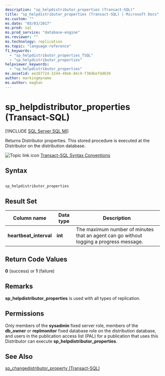 ```yaml
---
description: "sp_helpdistributor_properties (Transact-SQL)"
title: "sp_helpdistributor_properties (Transact-SQL) | Microsoft Docs"
ms.custom: ""
ms.date: "03/03/2017"
ms.prod: sql
ms.prod_service: "database-engine"
ms.reviewer: ""
ms.technology: replication
ms.topic: "language-reference"
f1_keywords: 
  - "sp_helpdistributor_properties_TSQL"
  - "sp_helpdistributor_properties"
helpviewer_keywords: 
  - "sp_helpdistributor_properties"
ms.assetid: ee267724-3244-49eb-84c9-f38dbefdd639
author: markingmyname
ms.author: maghan
---
```

# sp_helpdistributor_properties (Transact-SQL)
[!INCLUDE [SQL Server SQL MI](../../includes/applies-to-version/sql-asdbmi.md)]

  Returns Distributor properties. This stored procedure is executed at the Distributor on the distribution database.  
  
 ![Topic link icon](../../database-engine/configure-windows/media/topic-link.gif "Topic link icon") [Transact-SQL Syntax Conventions](../../t-sql/language-elements/transact-sql-syntax-conventions-transact-sql.md)  
  
## Syntax  
  
```  
  
sp_helpdistributor_properties   
```  
  
## Result Set  
  
|Column name|Data type|Description|  
|-----------------|---------------|-----------------|  
|**heartbeat_interval**|**int**|The maximum number of minutes that an agent can go without logging a progress message.|  
  
## Return Code Values  
 **0** (success) or **1** (failure)  
  
## Remarks  
 **sp_helpdistributor_properties** is used with all types of replication.  
  
## Permissions  
 Only members of the **sysadmin** fixed server role, members of the **db_owner** or **replmonitor** fixed database role on the distribution database, and users in the publication access list (PAL) for a publication that uses this Distributor can execute **sp_helpdistributor_properties**.  
  
## See Also  
 [sp_changedistributor_property &#40;Transact-SQL&#41;](../../relational-databases/system-stored-procedures/sp-changedistributor-property-transact-sql.md)  
  
  
